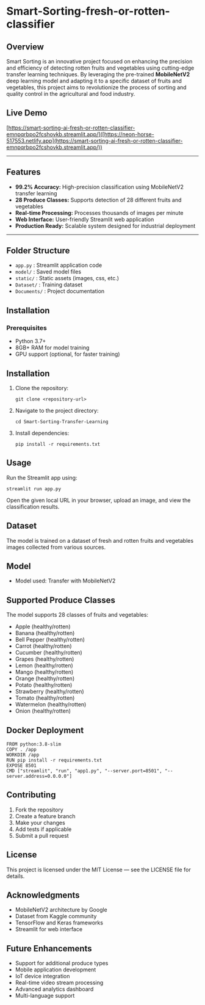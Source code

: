 # Smart-Sorting-fresh-or-rotten-classifier

## Overview  
Smart Sorting is an innovative project focused on enhancing the precision and efficiency of detecting rotten fruits and vegetables using cutting-edge transfer learning techniques. By leveraging the pre-trained **MobileNetV2** deep learning model and adapting it to a specific dataset of fruits and vegetables, this project aims to revolutionize the process of sorting and quality control in the agricultural and food industry.

## Live Demo  
[https://smart-sorting-ai-fresh-or-rotten-classifier-emnpqrbpo2fcshovkb.streamlit.app/]([https://neon-horse-517553.netlify.app](https://smart-sorting-ai-fresh-or-rotten-classifier-emnpqrbpo2fcshovkb.streamlit.app/))

---

## Features
- **99.2% Accuracy:** High-precision classification using MobileNetV2 transfer learning  
- **28 Produce Classes:** Supports detection of 28 different fruits and vegetables  
- **Real-time Processing:** Processes thousands of images per minute  
- **Web Interface:** User-friendly Streamlit web application  
- **Production Ready:** Scalable system designed for industrial deployment  

---

## Folder Structure
- `app.py` : Streamlit application code
- `model/` : Saved model files
- `static/` : Static assets (images, css, etc.)
- `Dataset/` : Training dataset
- `Documents/` : Project documentation


## Installation

### Prerequisites  
- Python 3.7+  
- 8GB+ RAM for model training  
- GPU support (optional, for faster training)  

## Installation
1. Clone the repository:
   ```
   git clone <repository-url>
   ```
2. Navigate to the project directory:
   ```
   cd Smart-Sorting-Transfer-Learning
   ```
3. Install dependencies:
   ```
   pip install -r requirements.txt
## Usage
Run the Streamlit app using:
```
streamlit run app.py
```
Open the given local URL in your browser, upload an image, and view the classification results.

## Dataset
The model is trained on a dataset of fresh and rotten fruits and vegetables images collected from various sources.

## Model
- Model used: Transfer with MobileNetV2
## Supported Produce Classes
The model supports 28 classes of fruits and vegetables:
- Apple (healthy/rotten)
- Banana (healthy/rotten)
- Bell Pepper (healthy/rotten)
- Carrot (healthy/rotten)
- Cucumber (healthy/rotten)
- Grapes (healthy/rotten)
- Lemon (healthy/rotten)
- Mango (healthy/rotten)
- Orange (healthy/rotten)
- Potato (healthy/rotten)
- Strawberry (healthy/rotten)
- Tomato (healthy/rotten)
- Watermelon (healthy/rotten)
- Onion (healthy/rotten)
 ## Docker Deployment

```
FROM python:3.8-slim
COPY . /app
WORKDIR /app
RUN pip install -r requirements.txt
EXPOSE 8501
CMD ["streamlit", "run", "app1.py", "--server.port=8501", "--server.address=0.0.0.0"]
```

## Contributing

1. Fork the repository  
2. Create a feature branch  
3. Make your changes  
4. Add tests if applicable  
5. Submit a pull request  


## License
This project is licensed under the MIT License — see the LICENSE file for details.
## Acknowledgments
- MobileNetV2 architecture by Google  
- Dataset from Kaggle community  
- TensorFlow and Keras frameworks  
- Streamlit for web interface  

## Future Enhancements
- Support for additional produce types  
- Mobile application development  
- IoT device integration  
- Real-time video stream processing  
- Advanced analytics dashboard  
- Multi-language support 
